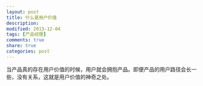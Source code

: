 ```yaml
---
layout: post
title: 什么是用户价值
description: 
modified: 2013-12-04
tags: [产品经理]
comments: true
share: true
categories: post
---
```


当产品真的存在用户价值的时候，用户就会拥抱产品。即便产品的用户路径会长一些，没有关系，这就是用户价值的神奇之处。